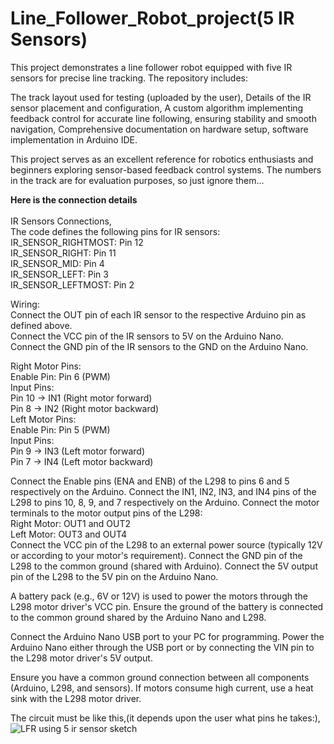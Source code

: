 # Line_Follower_Robot_project(5 IR Sensors)
This project demonstrates a line follower robot equipped with five IR sensors for precise line tracking. The repository includes:

   The track layout used for testing (uploaded by the user),
   Details of the IR sensor placement and configuration,
   A custom algorithm implementing feedback control for accurate line following, ensuring stability and smooth navigation,
   Comprehensive documentation on hardware setup, software implementation in Arduino IDE.

This project serves as an excellent reference for robotics enthusiasts and beginners exploring sensor-based feedback control systems.
The numbers in the track are for evaluation purposes, so just ignore them...

**Here is the connection details** <br><br>
IR Sensors Connections,<br>
The code defines the following pins for IR sensors:<br>
IR_SENSOR_RIGHTMOST: Pin 12<br>
IR_SENSOR_RIGHT: Pin 11<br>
IR_SENSOR_MID: Pin 4<br>
IR_SENSOR_LEFT: Pin 3<br>
IR_SENSOR_LEFTMOST: Pin 2

Wiring:<br>
Connect the OUT pin of each IR sensor to the respective Arduino pin as defined above.<br>
Connect the VCC pin of the IR sensors to 5V on the Arduino Nano.<br>
Connect the GND pin of the IR sensors to the GND on the Arduino Nano.

Right Motor Pins:<br>
Enable Pin: Pin 6 (PWM)<br>
Input Pins:<br>
Pin 10 → IN1 (Right motor forward)<br>
Pin 8 → IN2 (Right motor backward)<br>
Left Motor Pins:<br>
Enable Pin: Pin 5 (PWM)<br>
Input Pins:<br>
Pin 9 → IN3 (Left motor forward)<br>
Pin 7 → IN4 (Left motor backward)<br>

Connect the Enable pins (ENA and ENB) of the L298 to pins 6 and 5 respectively on the Arduino.
Connect the IN1, IN2, IN3, and IN4 pins of the L298 to pins 10, 8, 9, and 7 respectively on the Arduino.
Connect the motor terminals to the motor output pins of the L298:<br>
Right Motor: OUT1 and OUT2<br>
Left Motor: OUT3 and OUT4<br>
Connect the VCC pin of the L298 to an external power source (typically 12V or according to your motor's requirement).
Connect the GND pin of the L298 to the common ground (shared with Arduino).
Connect the 5V output pin of the L298 to the 5V pin on the Arduino Nano.

A battery pack (e.g., 6V or 12V) is used to power the motors through the L298 motor driver's VCC pin.
Ensure the ground of the battery is connected to the common ground shared by the Arduino Nano and L298.

Connect the Arduino Nano USB port to your PC for programming.
Power the Arduino Nano either through the USB port or by connecting the VIN pin to the L298 motor driver's 5V output.

Ensure you have a common ground connection between all components (Arduino, L298, and sensors).
If motors consume high current, use a heat sink with the L298 motor driver.

The circuit must be like this,(it depends upon the user what pins he takes:),
![LFR using 5 ir sensor sketch](https://github.com/user-attachments/assets/16ffd835-c851-4a2b-9569-fbb1e422c64c)







   
